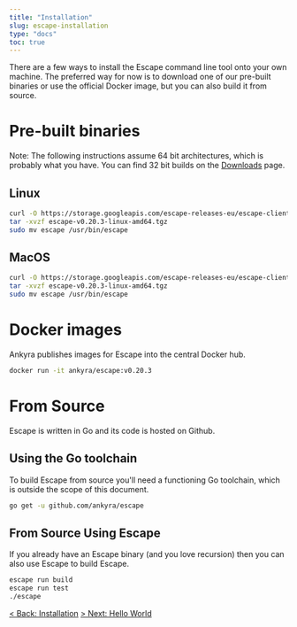 ```yaml
---
title: "Installation"
slug: escape-installation 
type: "docs"
toc: true
---
```


There are a few ways to install the Escape command line tool onto your own
machine. The preferred way for now is to download one of our pre-built binaries
or use the official Docker image, but you can also build it from source. 

# Pre-built binaries

<div class='docling'>
Note: The following instructions assume 64 bit architectures, which is probably what
you have. You can find 32 bit builds on the <a href='/downloads/'>Downloads</a> page.
</div>

## Linux

```bash
curl -O https://storage.googleapis.com/escape-releases-eu/escape-client/0.19.11/escape-v0.20.3-linux-amd64.tgz
tar -xvzf escape-v0.20.3-linux-amd64.tgz
sudo mv escape /usr/bin/escape
```

## MacOS

```bash
curl -O https://storage.googleapis.com/escape-releases-eu/escape-client/0.19.11/escape-v0.20.3-linux-darwin.tgz
tar -xvzf escape-v0.20.3-linux-amd64.tgz
sudo mv escape /usr/bin/escape
```

# Docker images

Ankyra publishes images for Escape into the central Docker hub. 

```bash
docker run -it ankyra/escape:v0.20.3 
```

# From Source

Escape is written in Go and its code is hosted on Github. 

## Using the Go toolchain

To build Escape from source you'll need a functioning Go toolchain, which is
outside the scope of this document. 

```bash
go get -u github.com/ankyra/escape
```

## From Source Using Escape

If you already have an Escape binary (and you love recursion) then you can also
use Escape to build Escape.

```bash
escape run build
escape run test
./escape
```

[&lt; Back: Installation](/docs/what-is-escape/)
[&gt; Next: Hello World](/docs/quickstart-hello-world/)
